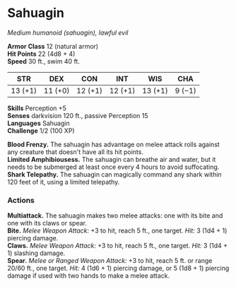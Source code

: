 # Sahuagin 
_Medium humanoid (sahuagin), lawful evil_

**Armor Class** 12 (natural armor)    
**Hit Points** 22 (4d8 + 4)    
**Speed** 30 ft., swim 40 ft. 

| STR     | DEX     | CON     | INT     | WIS     | CHA     |
|---------|---------|---------|---------|---------|---------|
| 13 (+1) | 11 (+0) | 12 (+1) | 12 (+1) | 13 (+1) | 9 (−1)  |

**Skills** Perception +5    
**Senses** darkvision 120 ft., passive Perception 15    
**Languages** Sahuagin    
**Challenge** 1/2 (100 XP) 

**Blood Frenzy.** The sahuagin has advantage on melee attack rolls against any creature that doesn't have all its hit points.    
**Limited Amphibiousess.** The sahuagin can breathe air and water, but it needs to be submerged at least once every 4 hours to avoid suffocating.    
**Shark Telepathy.** The sahuagin can magically command any shark within 120 feet of it, using a limited telepathy. 

### Actions 
**Multiattack.** The sahuagin makes two melee attacks: one with its bite and one with its claws or spear.    
**Bite.** _Melee Weapon Attack:_ +3 to hit, reach 5 ft., one target. _Hit:_ 3 (1d4 + 1) piercing damage.    
**Claws.** _Melee Weapon Attack:_ +3 to hit, reach 5 ft., one target. _Hit:_ 3 (1d4 + 1) slashing damage.    
**Spear.** _Melee or _Ranged Weapon Attack:__ +3 to hit, reach 5 ft. or range 20/60 ft., one target. _Hit:_ 4 (1d6 + 1) piercing damage, or 5 (1d8 + 1) piercing damage if used with two hands to make a melee attack.
